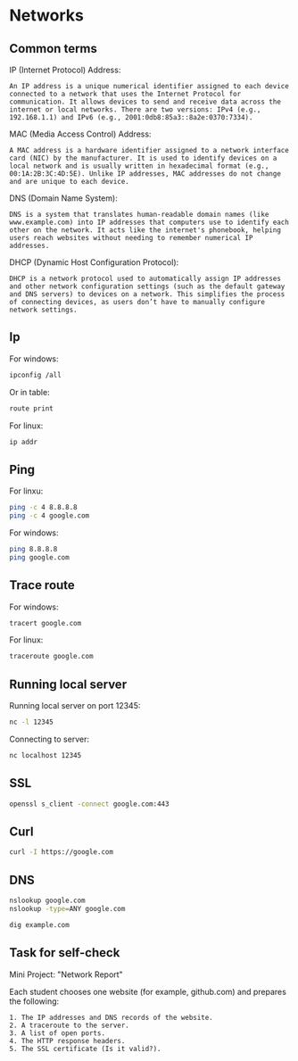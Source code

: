 # Networks

## Common terms

IP (Internet Protocol) Address:

    An IP address is a unique numerical identifier assigned to each device connected to a network that uses the Internet Protocol for communication. It allows devices to send and receive data across the internet or local networks. There are two versions: IPv4 (e.g., 192.168.1.1) and IPv6 (e.g., 2001:0db8:85a3::8a2e:0370:7334).

MAC (Media Access Control) Address:

    A MAC address is a hardware identifier assigned to a network interface card (NIC) by the manufacturer. It is used to identify devices on a local network and is usually written in hexadecimal format (e.g., 00:1A:2B:3C:4D:5E). Unlike IP addresses, MAC addresses do not change and are unique to each device.

DNS (Domain Name System):

    DNS is a system that translates human-readable domain names (like www.example.com) into IP addresses that computers use to identify each other on the network. It acts like the internet's phonebook, helping users reach websites without needing to remember numerical IP addresses.

DHCP (Dynamic Host Configuration Protocol):

    DHCP is a network protocol used to automatically assign IP addresses and other network configuration settings (such as the default gateway and DNS servers) to devices on a network. This simplifies the process of connecting devices, as users don’t have to manually configure network settings.

## Ip

For windows:
```bash
ipconfig /all
```

Or in table:
```bash
route print
```
 
For linux:
```bash
ip addr
```

## Ping

For linxu:
```bash
ping -c 4 8.8.8.8
ping -c 4 google.com
```

For windows:
```bash
ping 8.8.8.8
ping google.com
```

## Trace route

For windows:
```bash
tracert google.com
```

For linux:
```bash
traceroute google.com
```

## Running local server

Running local server on port 12345:
```bash
nc -l 12345
```

Connecting to server:
```bash
nc localhost 12345
```

## SSL

```bash
openssl s_client -connect google.com:443
```

## Curl

```bash
curl -I https://google.com
```

## DNS

```bash
nslookup google.com
nslookup -type=ANY google.com
```

```bash
dig example.com
```

## Task for self-check

Mini Project: "Network Report"

Each student chooses one website (for example, github.com) and prepares the following:

    1. The IP addresses and DNS records of the website.
    2. A traceroute to the server.
    3. A list of open ports.
    4. The HTTP response headers.
    5. The SSL certificate (Is it valid?).